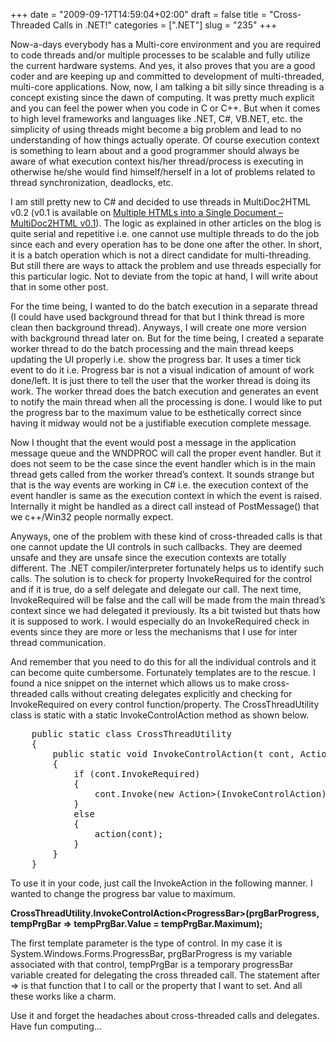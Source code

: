 +++
date = "2009-09-17T14:59:04+02:00"
draft = false
title = "Cross-Threaded Calls in .NET!"
categories = [".NET"]
slug = "235"
+++

Now-a-days everybody has a Multi-core environment and you are required to code threads and/or multiple processes to be scalable and fully utilize the current hardware systems. And yes, it also proves that you are a good coder and are keeping up and committed to development of multi-threaded, multi-core applications. Now, now, I am talking a bit silly since threading is a concept existing since the dawn of computing. It was pretty much explicit and you can feel the power when you code in C or C++. But when it comes to high level frameworks and languages like .NET, C#, VB.NET, etc. the simplicity of using threads might become a big problem and lead to no understanding of how things actually operate. Of course execution context is something to learn about and a good programmer should always be aware of what execution context his/her thread/process is executing in otherwise he/she would find himself/herself in a lot of problems related to thread synchronization, deadlocks, etc.

I am still pretty new to C# and decided to use threads in MultiDoc2HTML v0.2 (v0.1 is available on <a title="Multiple HTMLs into a Single Document – MultiDoc2HTML v0.1" href="http://www.naresh.se/2009/09/16/multiple-htmls-into-a-single-document-multidoc2html-v0-1/" target="_blank">Multiple HTMLs into a Single Document – MultiDoc2HTML v0.1</a>). The logic as explained in other articles on the blog is quite serial and repetitive i.e. one cannot use multiple threads to do the job since each and every operation has to be done one after the other. In short, it is a batch operation which is not a direct candidate for multi-threading. But still there are ways to attack the problem and use threads especially for this particular logic. Not to deviate from the topic at hand, I will write about that in some other post.

For the time being, I wanted to do the batch execution in a separate thread (I could have used background thread for that but I think thread is more clean then background thread). Anyways, I will create one more version with background thread later on. But for the time being, I created a separate worker thread to do the batch processing and the main thread keeps updating the UI properly i.e. show the progress bar. It uses a timer tick event to do it i.e. Progress bar is not a visual indication of amount of work done/left. It is just there to tell the user that the worker thread is doing its work. The worker thread does the batch execution and generates an event to notify the main thread when all the processing is done. I would like to put the progress bar to the maximum value to be esthetically correct since having it midway would not be a justifiable execution complete message.

Now I thought that the event would post a message in the application message queue and the WNDPROC will call the proper event handler. But it does not seem to be the case since the event handler which is in the main thread gets called from the worker thread’s context. It sounds strange but that is the way events are working in C# i.e. the execution context of the event handler is same as the execution context in which the event is raised. Internally it might be handled as a direct call instead of PostMessage() that we c++/Win32 people normally expect.

Anyways, one of the problem with these kind of cross-threaded calls is that one cannot update the UI controls in such callbacks. They are deemed unsafe and they are unsafe since the execution contexts are totally different. The .NET compiler/interpreter fortunately helps us to identify such calls. The solution is to check for property InvokeRequired for the control and if it is true, do a self delegate and delegate our call. The next time, InvokeRequired will be false and the call will be made from the main thread’s context since we had delegated it previously. Its a bit twisted but thats how it is supposed to work. I would especially do an InvokeRequired check in events since they are more or less the mechanisms that I use for inter thread communication.

And remember that you need to do this for all the individual controls and it can become quite cumbersome. Fortunately templates are to the rescue. I found a nice snippet on the internet which allows us to make cross-threaded calls without creating delegates explicitly and checking for InvokeRequired on every control function/property. The CrossThreadUtility class is static with a static InvokeControlAction method as shown below.
<pre lang="csharp">    public static class CrossThreadUtility
    {
        public static void InvokeControlAction<t>(t cont, Action<t> action) where t : Control
        {
            if (cont.InvokeRequired)
            { 
                cont.Invoke(new Action<t, Action<t>>(InvokeControlAction), new object[] { cont, action }); 
            }
            else
            { 
                action(cont); 
            }
        }
    }
</pre>
To use it in your code, just call the InvokeAction in the following manner. I wanted to change the progress bar value to maximum.

<strong>CrossThreadUtility.InvokeControlAction&lt;ProgressBar&gt;(prgBarProgress, tempPrgBar =&gt; tempPrgBar.Value = tempPrgBar.Maximum);</strong>

The first template parameter is the type of control. In my case it is System.Windows.Forms.ProgressBar, prgBarProgress is my variable associated with that control, tempPrgBar is a temporary progressBar variable created for delegating the cross threaded call. The statement after =&gt; is that function that I to call or the property that I want to set. And all these works like a charm.

Use it and forget the headaches about cross-threaded calls and delegates. Have fun computing…
